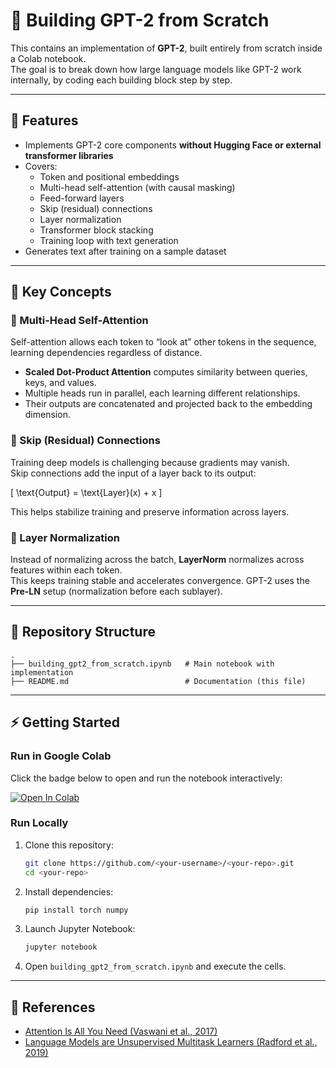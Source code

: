 # 🧩 Building GPT-2 from Scratch

This contains an implementation of **GPT-2**, built entirely from scratch inside a Colab notebook.  
The goal is to break down how large language models like GPT-2 work internally, by coding each building block step by step.

---

## 🚀 Features
- Implements GPT-2 core components **without Hugging Face or external transformer libraries**
- Covers:
  - Token and positional embeddings  
  - Multi-head self-attention (with causal masking)  
  - Feed-forward layers  
  - Skip (residual) connections  
  - Layer normalization  
  - Transformer block stacking  
  - Training loop with text generation
- Generates text after training on a sample dataset  

---

## 🧠 Key Concepts

### 🔹 Multi-Head Self-Attention
Self-attention allows each token to “look at” other tokens in the sequence, learning dependencies regardless of distance.  
- **Scaled Dot-Product Attention** computes similarity between queries, keys, and values.  
- Multiple heads run in parallel, each learning different relationships.  
- Their outputs are concatenated and projected back to the embedding dimension.

### 🔹 Skip (Residual) Connections
Training deep models is challenging because gradients may vanish.  
Skip connections add the input of a layer back to its output:  

\[
\text{Output} = \text{Layer}(x) + x
\]

This helps stabilize training and preserve information across layers.

### 🔹 Layer Normalization
Instead of normalizing across the batch, **LayerNorm** normalizes across features within each token.  
This keeps training stable and accelerates convergence. GPT-2 uses the **Pre-LN** setup (normalization before each sublayer).

---

## 📂 Repository Structure
```
.
├── building_gpt2_from_scratch.ipynb   # Main notebook with implementation
├── README.md                          # Documentation (this file)
```

---

## ⚡ Getting Started

### Run in Google Colab
Click the badge below to open and run the notebook interactively:

[![Open In Colab](https://colab.research.google.com/assets/colab-badge.svg)](https://colab.research.google.com/github/<your-username>/<your-repo>/blob/main/building_gpt2_from_scratch.ipynb)

### Run Locally
1. Clone this repository:
   ```bash
   git clone https://github.com/<your-username>/<your-repo>.git
   cd <your-repo>
   ```
2. Install dependencies:
   ```bash
   pip install torch numpy
   ```
3. Launch Jupyter Notebook:
   ```bash
   jupyter notebook
   ```
4. Open `building_gpt2_from_scratch.ipynb` and execute the cells.

---

## 📖 References
- [Attention Is All You Need (Vaswani et al., 2017)](https://arxiv.org/abs/1706.03762)  
- [Language Models are Unsupervised Multitask Learners (Radford et al., 2019)](https://cdn.openai.com/better-language-models/language_models_are_unsupervised_multitask_learners.pdf)  


